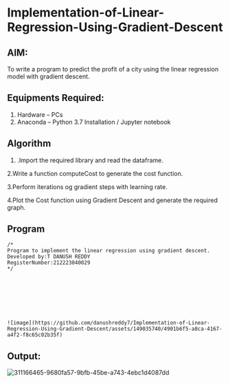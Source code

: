 # Implementation-of-Linear-Regression-Using-Gradient-Descent

## AIM:
To write a program to predict the profit of a city using the linear regression model with gradient descent.

## Equipments Required:
1. Hardware – PCs
2. Anaconda – Python 3.7 Installation / Jupyter notebook

## Algorithm
1. .Import the required library and read the dataframe.

2.Write a function computeCost to generate the cost function.

3.Perform iterations og gradient steps with learning rate.

4.Plot the Cost function using Gradient Descent and generate the required graph.
  ## Program 
```
/*
Program to implement the linear regression using gradient descent.
Developed by:T DANUSH REDDY
RegisterNumber:212223040029  
*/








![image](https://github.com/danushreddy7/Implementation-of-Linear-Regression-Using-Gradient-Descent/assets/149035740/4901b6f5-a8ca-4167-a4f2-f8c65c02b35f)

```

## Output:
![311166465-9680fa57-9bfb-45be-a743-4ebc1d4087dd](https://github.com/danushreddy7/Implementation-of-Linear-Regression-Using-Gradient-Descent/assets/149035740/4d66ce1e-c44c-4c85-b4b6-e2c562b13179)
